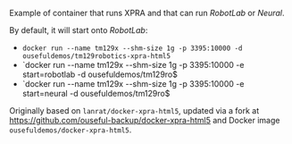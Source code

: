 Example of container that runs XPRA and that can run *RobotLab* or *Neural*.

By default, it will start onto *RobotLab*:

- `docker run --name tm129x --shm-size 1g -p 3395:10000 -d ousefuldemos/tm129robotics-xpra-html5`
- `docker run --name tm129x --shm-size 1g -p 3395:10000 -e start=robotlab -d ousefuldemos/tm129ro$
- `docker run --name tm129x --shm-size 1g -p 3395:10000 -e start=neural -d ousefuldemos/tm129ro$

Originally based on `lanrat/docker-xpra-html5`, updated via a fork at https://github.com/ouseful-backup/docker-xpra-html5 and Docker image `ousefuldemos/docker-xpra-html5`.
